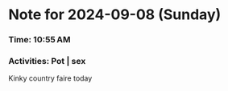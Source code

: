 # Note for 2024-09-08 (Sunday)
### Time: 10:55 AM
### Activities: Pot | sex

Kinky country faire today
